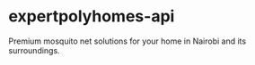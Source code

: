 # expertpolyhomes-api
Premium mosquito net solutions for your home in Nairobi and its surroundings.
